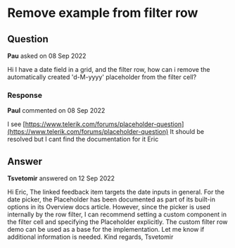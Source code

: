# Remove example from filter row

## Question

**Pau** asked on 08 Sep 2022

Hi I have a date field in a grid, and the filter row, how can i remove the automatically created 'd-M-yyyy' placeholder from the filter cell?

### Response

**Paul** commented on 08 Sep 2022

I see [https://www.telerik.com/forums/placeholder-question](https://www.telerik.com/forums/placeholder-question) It should be resolved but I cant find the documentation for it Eric

## Answer

**Tsvetomir** answered on 12 Sep 2022

Hi Eric, The linked feedback item targets the date inputs in general. For the date picker, the Placeholder has been documented as part of its built-in options in its Overview docs article. However, since the picker is used internally by the row filter, I can recommend setting a custom component in the filter cell and specifying the Placeholder explicitly. The custom filter row demo can be used as a base for the implementation. Let me know if additional information is needed. Kind regards, Tsvetomir
